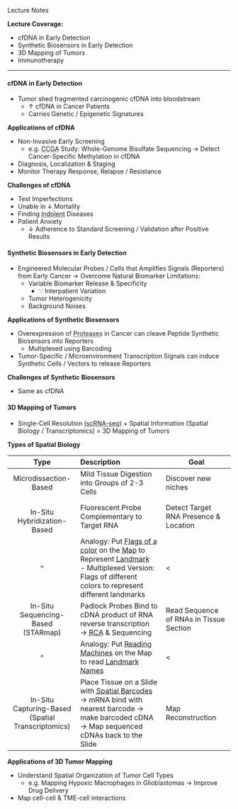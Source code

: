 Lecture Notes

**Lecture Coverage:**
- cfDNA in Early Detection
- Synthetic Biosensors in Early Detection
- 3D Mapping of Tumors
- Immunotherapy

---
#### **cfDNA in Early Detection**
- Tumor shed fragmented carcinogenic cfDNA into bloodstream
	- ↑ cfDNA in Cancer Patients
	- Carries Genetic / Epigenetic Signatures

**Applications of cfDNA**
- Non-Invasive Early Screening
	- e.g. <abbr Title="Circulating Cell-Free Genome Atlas">CCGA</abbr> Study: Whole-Genome Bisulfate Sequencing → Detect Cancer-Specific Methylation in cfDNA
- Diagnosis, Localization & Staging
- Monitor Therapy Response, Relapse / Resistance

**Challenges of cfDNA**
- Test Imperfections
- Unable in ↓ Mortality
- Finding <abbr Title="Showing Little to No Progression">Indolent</abbr> Diseases
- Patient Anxiety
	- ↓ Adherence to Standard Screening / Validation after Positive Results


#### **Synthetic Biosensors in Early Detection**
- Engineered Molecular Probes / Cells that Amplifies Signals (Reporters) from Early Cancer → Overcome Natural Biomarker Limitations:
	- Variable Biomarker Release & Specificity
		- ∵ Interpatient Variation
	- Tumor Heterogenicity
	- Background Noises

**Applications of Synthetic Biosensors**
- Overexpression of <abbr Title="e.g. Matrix Metalloproteinase">Proteases</abbr> in Cancer can cleave Peptide Synthetic Biosensors into Reporters
	- Multiplexed using Barcoding
- Tumor-Specific / Microenvironment Transcription Signals can induce Synthetic Cells / Vectors to release Reporters

**Challenges of Synthetic Biosensors**
- Same as cfDNA


#### **3D Mapping of Tumors**
- Single-Cell Resolution (<abbr Title="Single-Cell RNA Sequencing">scRNA-seq</abbr>) + Spatial Information (Spatial Biology / Transcriptomics) = 3D Mapping of Tumors

**Types of Spatial Biology**

|                         Type                         | Description                                                                                                                                                                                                                                            | Goal                                    |
| :--------------------------------------------------: | :----------------------------------------------------------------------------------------------------------------------------------------------------------------------------------------------------------------------------------------------------- | --------------------------------------- |
|                Microdissection-Based                 | Mild Tissue Digestion into Groups of 2-3 Cells                                                                                                                                                                                                         | Discover new niches                     |
|           <br>In-Situ Hybridization-Based            | Fluorescent Probe Complementary to Target RNA                                                                                                                                                                                                          | Detect Target RNA Presence & Location   |
|                          ^                           | Analogy: Put <abbr Title="Probe">Flags of a color</abbr> on the <abbr Title="Tumor Tissue Slice">Map</abbr> to Represent <abbr Title="Target RNA">Landmark</abbr><br>- Multiplexed Version: Flags of different colors to represent different landmarks | <                                       |
|        In-Situ Sequencing-Based<br>(STARmap)         | Padlock Probes Bind to cDNA product of RNA reverse transcription<br>→ <abbr Title="Rolling Circle Amplification">RCA</abbr> & Sequencing                                                                                                               | Read Sequence of RNAs in Tissue Section |
|                          ^                           | Analogy: Put <abbr Title="Padlock Probes">Reading Machines</abbr> on the Map to read <abbr Title="cDNA Products of RNA">Landmark Names</abbr>                                                                                                          | <                                       |
| In-Situ Capturing-Based<br>(Spatial Transcriptomics) | Place Tissue on a Slide with <abbr Title="Probes (Oligo-DT Primers) with known DNA Sequence">Spatial Barcodes</abbr><br>→ mRNA bind with nearest barcode → make barcoded cDNA<br>→ Map sequenced cDNAs back to the Slide                               | Map Reconstruction                      |

**Applications of 3D Tumor Mapping**
- Understand Spatial Organization of Tumor Cell Types
	- e.g. Mapping Hypoxic Macrophages in Glioblastomas → Improve Drug Delivery
- Map cell-cell & TME-cell interactions
